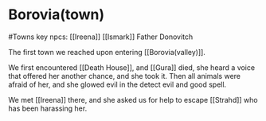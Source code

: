 # Borovia(town)
#Towns
key npcs:
	[[Ireena]]
	[[Ismark]]
	Father Donovitch
	
The first town we reached upon entering [[Borovia(valley)]]. 

We first encountered [[Death House]], and [[Gura]] died, she heard a voice that offered her another chance, and she took it. Then all animals were afraid of her, and she glowed evil in the detect evil and good spell.

We met [[Ireena]] there, and she asked us for help to escape [[Strahd]] who has been harassing her. 